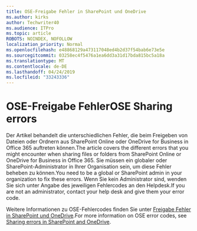 ```yaml
---
title: OSE-Freigabe Fehler in SharePoint und OneDrive
ms.author: kirks
author: Techwriter40
ms.audience: ITPro
ms.topic: article
ROBOTS: NOINDEX, NOFOLLOW
localization_priority: Normal
ms.openlocfilehash: e48868129a473117048ed4b2d37f54bab6e73e5e
ms.sourcegitcommit: 03258ec4f5476a1ea6dd3a31d17bda815bc5a18a
ms.translationtype: MT
ms.contentlocale: de-DE
ms.lasthandoff: 04/24/2019
ms.locfileid: "33243336"
---
```

# <a name="ose-sharing-errors"></a><span data-ttu-id="f4b67-102">OSE-Freigabe Fehler</span><span class="sxs-lookup"><span data-stu-id="f4b67-102">OSE Sharing errors</span></span>

<span data-ttu-id="f4b67-103">Der Artikel behandelt die unterschiedlichen Fehler, die beim Freigeben von Dateien oder Ordnern aus SharePoint Online oder OneDrive for Business in Office 365 auftreten können.</span><span class="sxs-lookup"><span data-stu-id="f4b67-103">The article covers the different errors that you might encounter when sharing files or folders from SharePoint Online or OneDrive for Business in Office 365.</span></span> <span data-ttu-id="f4b67-104">Sie müssen ein globaler oder SharePoint-Administrator in Ihrer Organisation sein, um diese Fehler beheben zu können.</span><span class="sxs-lookup"><span data-stu-id="f4b67-104">You need to be a global or SharePoint admin in your organization to fix these errors.</span></span> <span data-ttu-id="f4b67-105">Wenn Sie kein Administrator sind, wenden Sie sich unter Angabe des jeweiligen Fehlercodes an den Helpdesk.</span><span class="sxs-lookup"><span data-stu-id="f4b67-105">If you are not an administrator, contact your help desk and give them your error code.</span></span>

<span data-ttu-id="f4b67-106">Weitere Informationen zu OSE-Fehlercodes finden Sie unter [Freigabe Fehler in SharePoint und OneDrive](https://docs.microsoft.com/en-us/sharepoint/sharepoint-onedrive-error-message).</span><span class="sxs-lookup"><span data-stu-id="f4b67-106">For more information on OSE error codes, see [Sharing errors in SharePoint and OneDrive](https://docs.microsoft.com/en-us/sharepoint/sharepoint-onedrive-error-message).</span></span>
